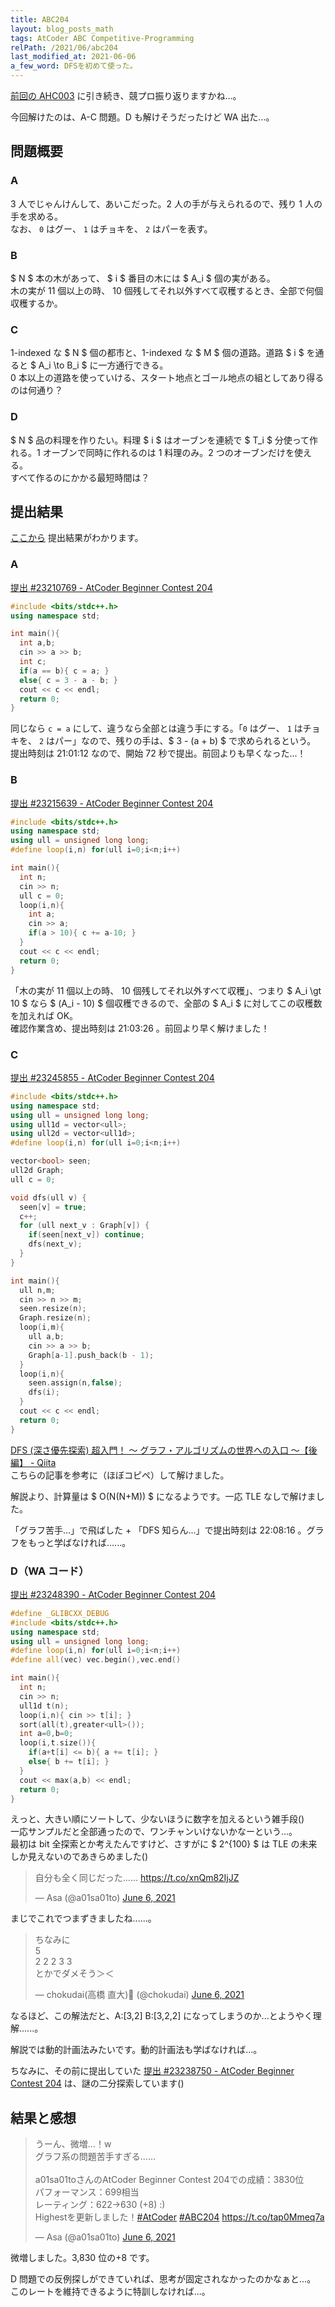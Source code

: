 ```yaml
---
title: ABC204
layout: blog_posts_math
tags: AtCoder ABC Competitive-Programming
relPath: /2021/06/abc204
last_modified_at: 2021-06-06
a_few_word: DFSを初めて使った。
---
```


[前回の AHC003](./ahc003) に引き続き、競プロ振り返りますかね...。

今回解けたのは、A-C 問題。D も解けそうだったけど WA 出た...。

## 問題概要

### A

3 人でじゃんけんして、あいこだった。2 人の手が与えられるので、残り 1 人の手を求める。<br>
なお、 `0` はグー、 `1` はチョキを、 `2` はパーを表す。

### B

$ N $ 本の木があって、 $ i $ 番目の木には $ A_i $ 個の実がある。<br>
木の実が 11 個以上の時、 10 個残してそれ以外すべて収穫するとき、全部で何個収穫するか。

### C

1-indexed な $ N $ 個の都市と、1-indexed な $ M $ 個の道路。道路 $ i $ を通ると $ A_i \to B_i $ に一方通行できる。<br>
0 本以上の道路を使っていける、スタート地点とゴール地点の組としてあり得るのは何通り？

### D

$ N $ 品の料理を作りたい。料理 $ i $ はオーブンを連続で $ T_i $ 分使って作れる。1 オーブンで同時に作れるのは 1 料理のみ。2 つのオーブンだけを使える。<br>
すべて作るのにかかる最短時間は？

## 提出結果

[ここから](https://atcoder.jp/contests/abc204/submissions?f.User=a01sa01to) 提出結果がわかります。

### A

[提出 #23210769 - AtCoder Beginner Contest 204](https://atcoder.jp/contests/abc204/submissions/23210769)

```cpp
#include <bits/stdc++.h>
using namespace std;

int main(){
  int a,b;
  cin >> a >> b;
  int c;
  if(a == b){ c = a; }
  else{ c = 3 - a - b; }
  cout << c << endl;
  return 0;
}
```

同じなら `c = a` にして、違うなら全部とは違う手にする。「`0` はグー、 `1` はチョキを、 `2` はパー」なので、残りの手は、$ 3 - (a + b) $ で求められるという。<br>
提出時刻は 21:01:12 なので、開始 72 秒で提出。前回よりも早くなった...！

### B

[提出 #23215639 - AtCoder Beginner Contest 204](https://atcoder.jp/contests/abc204/submissions/23215639)

```cpp
#include <bits/stdc++.h>
using namespace std;
using ull = unsigned long long;
#define loop(i,n) for(ull i=0;i<n;i++)

int main(){
  int n;
  cin >> n;
  ull c = 0;
  loop(i,n){
    int a;
    cin >> a;
    if(a > 10){ c += a-10; }
  }
  cout << c << endl;
  return 0;
}
```

「木の実が 11 個以上の時、 10 個残してそれ以外すべて収穫」、つまり $ A_i \gt 10 $ なら $ (A_i - 10) $ 個収穫できるので、全部の $ A_i $ に対してこの収穫数を加えれば OK。<br>
確認作業含め、提出時刻は 21:03:26 。前回より早く解けました！

### C

[提出 #23245855 - AtCoder Beginner Contest 204](https://atcoder.jp/contests/abc204/submissions/23245855)

```cpp
#include <bits/stdc++.h>
using namespace std;
using ull = unsigned long long;
using ull1d = vector<ull>;
using ull2d = vector<ull1d>;
#define loop(i,n) for(ull i=0;i<n;i++)

vector<bool> seen;
ull2d Graph;
ull c = 0;

void dfs(ull v) {
  seen[v] = true;
  c++;
  for (ull next_v : Graph[v]) {
    if(seen[next_v]) continue;
    dfs(next_v);
  }
}

int main(){
  ull n,m;
  cin >> n >> m;
  seen.resize(n);
  Graph.resize(n);
  loop(i,m){
    ull a,b;
    cin >> a >> b;
    Graph[a-1].push_back(b - 1);
  }
  loop(i,n){
    seen.assign(n,false);
    dfs(i);
  }
  cout << c << endl;
  return 0;
}
```

[DFS (深さ優先探索) 超入門！ 〜 グラフ・アルゴリズムの世界への入口 〜【後編】 - Qiita](https://qiita.com/drken/items/a803d4fc4a727e02f7ba)<br>
こちらの記事を参考に（ほぼコピペ）して解けました。

解説より、計算量は $ O(N(N+M)) $ になるようです。一応 TLE なしで解けました。

「グラフ苦手...」で飛ばした + 「DFS 知らん...」で提出時刻は 22:08:16 。グラフをもっと学ばなければ......。

### D（WA コード）

[提出 #23248390 - AtCoder Beginner Contest 204](https://atcoder.jp/contests/abc204/submissions/23248390)

```cpp
#define _GLIBCXX_DEBUG
#include <bits/stdc++.h>
using namespace std;
using ull = unsigned long long;
#define loop(i,n) for(ull i=0;i<n;i++)
#define all(vec) vec.begin(),vec.end()

int main(){
  int n;
  cin >> n;
  ull1d t(n);
  loop(i,n){ cin >> t[i]; }
  sort(all(t),greater<ull>());
  int a=0,b=0;
  loop(i,t.size()){
    if(a+t[i] <= b){ a += t[i]; }
    else{ b += t[i]; }
  }
  cout << max(a,b) << endl;
  return 0;
}
```

えっと、大きい順にソートして、少ないほうに数字を加えるという雑手段()<br>
一応サンプルだと全部通ったので、ワンチャンいけないかなーという...。<br>
最初は bit 全探索とか考えたんですけど、さすがに $ 2^{100} $ は TLE の未来しか見えないのであきらめました()

<blockquote class="twitter-tweet"><p lang="ja" dir="ltr">自分も全く同じだった...... <a href="https://t.co/xnQm82IjJZ">https://t.co/xnQm82IjJZ</a></p>&mdash; Asa (@a01sa01to) <a href="https://twitter.com/a01sa01to/status/1401546153309577219?ref_src=twsrc%5Etfw">June 6, 2021</a></blockquote> <script async src="https://platform.twitter.com/widgets.js" charset="utf-8"></script>
まじでこれでつまずきましたね......。

<blockquote class="twitter-tweet"><p lang="ja" dir="ltr">ちなみに<br>5<br>2 2 2 3 3<br>とかでダメそう＞＜</p>&mdash; chokudai(高橋 直大)🍆 (@chokudai) <a href="https://twitter.com/chokudai/status/1401536353150640129?ref_src=twsrc%5Etfw">June 6, 2021</a></blockquote> <script async src="https://platform.twitter.com/widgets.js" charset="utf-8"></script>
なるほど、この解法だと、A:[3,2] B:[3,2,2] になってしまうのか...とようやく理解......。

解説では動的計画法みたいです。動的計画法も学ばなければ...。

ちなみに、その前に提出していた [提出 #23238750 - AtCoder Beginner Contest 204](https://atcoder.jp/contests/abc204/submissions/23238750) は、謎の二分探索しています()

## 結果と感想

<blockquote class="twitter-tweet"><p lang="ja" dir="ltr">うーん、微増...！w<br>グラフ系の問題苦手すぎる......<br><br>a01sa01toさんのAtCoder Beginner Contest 204での成績：3830位<br>パフォーマンス：699相当<br>レーティング：622→630 (+8) :)<br>Highestを更新しました！<a href="https://twitter.com/hashtag/AtCoder?src=hash&amp;ref_src=twsrc%5Etfw">#AtCoder</a> <a href="https://twitter.com/hashtag/ABC204?src=hash&amp;ref_src=twsrc%5Etfw">#ABC204</a> <a href="https://t.co/tap0Mmeq7a">https://t.co/tap0Mmeq7a</a></p>&mdash; Asa (@a01sa01to) <a href="https://twitter.com/a01sa01to/status/1401538511388299270?ref_src=twsrc%5Etfw">June 6, 2021</a></blockquote> <script async src="https://platform.twitter.com/widgets.js" charset="utf-8"></script>

微増しました。3,830 位の+8 です。

D 問題での反例探しができていれば、思考が固定されなかったのかなぁと...。<br>
このレートを維持できるように特訓しなければ...。
